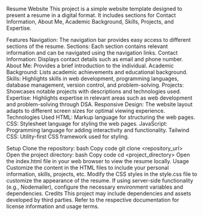 Resume Website
This project is a simple website template designed to present a resume in a digital format. It includes sections for Contact Information, About Me, Academic Background, Skills, Projects, and Expertise.

Features
Navigation: The navigation bar provides easy access to different sections of the resume.
Sections: Each section contains relevant information and can be navigated using the navigation links.
Contact Information: Displays contact details such as email and phone number.
About Me: Provides a brief introduction to the individual.
Academic Background: Lists academic achievements and educational background.
Skills: Highlights skills in web development, programming languages, database management, version control, and problem-solving.
Projects: Showcases notable projects with descriptions and technologies used.
Expertise: Highlights expertise in relevant areas such as web development and problem-solving through DSA.
Responsive Design: The website layout adapts to different screen sizes for optimal viewing experience.
Technologies Used
HTML: Markup language for structuring the web pages.
CSS: Stylesheet language for styling the web pages.
JavaScript: Programming language for adding interactivity and functionality.
Tailwind CSS: Utility-first CSS framework used for styling.

Setup
Clone the repository:
bash
Copy code
git clone <repository_url>
Open the project directory:
bash
Copy code
cd <project_directory>
Open the index.html file in your web browser to view the resume locally.
Usage
Customize the content in the HTML files to include your personal information, skills, projects, etc.
Modify the CSS styles in the style.css file to customize the appearance of the resume.
If using server-side functionality (e.g., Nodemailer), configure the necessary environment variables and dependencies.
Credits
This project may include dependencies and assets developed by third parties. Refer to the respective documentation for license information and usage terms.

